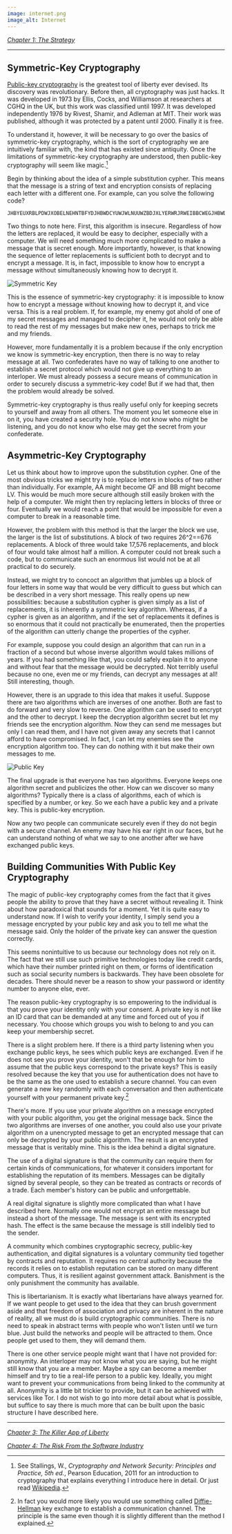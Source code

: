 ```yaml
---
image: internet.png
image_alt: Internet
---
```


[_Chapter 1: The Strategy_](/mempool/crypto-anarchy-and-libertarian-entrepreneurship-1/ "Crypto-Anarchy and Libertarian Entrepreneurship – Chapter 1: The Strategy")

* * *

## Symmetric-Key Cryptography

[Public-key cryptography](http://en.wikipedia.org/wiki/Public-key_cryptography) is the greatest tool of liberty ever devised. Its discovery was revolutionary. Before then, all cryptography was just hacks. It was developed in 1973 by Ellis, Cocks, and Williamson at researchers at CGHQ in the UK, but this work was classified until 1997. It was developed independently 1976 by Rivest, Shamir, and Adleman at MIT. Their work was published, although it was protected by a patent until 2000. Finally it is free.

To understand it, however, it will be necessary to go over the basics of symmetric-key cryptography, which is the sort of cryptography we are intuitively familiar with, the kind that has existed since antiquity. Once the limitations of symmetric-key cryptography are understood, then public-key cryptography will seem like magic.[^1]

Begin by thinking about the idea of a simple substitution cypher. This means that the message is a string of text and encryption consists of replacing each letter with a different one. For example, can you solve the following code?

```
JHBYEUXRBLPDWJXOBELNEHNTBFYDJHBWDCYUWJWLNUUWZBDJXLYERWRJRWEIBBCWEGJHBWDOYEBXWEJHBWDYSECYLIBJRUXRNEMBDRCYYEBD
```

Two things to note here. First, this algorithm is insecure. Regardless of how the letters are replaced, it would be easy to decipher, especially with a computer. We will need something much more complicated to make a message that is secret enough. More importantly, however, is that knowing the sequence of letter replacements is sufficient both to decrypt and to encrypt a message. It is, in fact, impossible to know how to encrypt a message without simultaneously knowing how to decrypt it.

<div class="my-4 text-center">
  <img class="img-fluid rounded d-block mx-auto" alt="Symmetric Key" src="/static/img/mempool/crypto-anarchy-and-libertarian-entrepreneurship-2/symmetric.jpg"/>
</div>

This is the essence of symmetric-key cryptography: it is impossible to know how to encrypt a message without knowing how to decrypt it, and vice versa. This is a real problem. If, for example, my enemy got ahold of one of my secret messages and managed to decipher it, he would not only be able to read the rest of my messages but make new ones, perhaps to trick me and my friends.

However, more fundamentally it is a problem because if the only encryption we know is symmetric-key encryption, then there is no way to relay message at all. Two confederates have no way of talking to one another to establish a secret protocol which would not give up everything to an interloper. We must already possess a secure means of communication in order to securely discuss a symmetric-key code! But if we had that, then the problem would already be solved.

Symmetric-key cryptography is thus really useful only for keeping secrets to yourself and away from all others. The moment you let someone else in on it, you have created a security hole. You do not know who might be listening, and you do not know who else may get the secret from your confederate.

## Asymmetric-Key Cryptography

Let us think about how to improve upon the substitution cypher. One of the most obvious tricks we might try is to replace letters in blocks of two rather than individually. For example, AA might become QF and BB might become LV. This would be much more secure although still easily broken with the help of a computer. We might then try replacing letters in blocks of three or four. Eventually we would reach a point that would be impossible for even a computer to break in a reasonable time.

However, the problem with this method is that the larger the block we use, the larger is the list of substitutions. A block of two requires 26^2==676 replacements. A block of three would take 17,576 replacements, and block of four would take almost half a million. A computer could not break such a code, but to communicate such an enormous list would not be at all practical to do securely.

Instead, we might try to concoct an algorithm that jumbles up a block of four letters in some way that would be very difficult to guess but which can be described in a very short message. This really opens up new possibilities: because a substitution cypher is given simply as a list of replacements, it is inherently a symmetric key algorithm. Whereas, if a cypher is given as an algorithm, and if the set of replacements it defines is so enormous that it could not practically be enumerated, then the properties of the algorithm can utterly change the properties of the cypher.

For example, suppose you could design an algorithm that can run in a fraction of a second but whose inverse algorithm would takes millions of years. If you had something like that, you could safely explain it to anyone and without fear that the message would be decrypted. Not terribly useful because no one, even me or my friends, can decrypt any messages at all! Still interesting, though.

However, there is an upgrade to this idea that makes it useful. Suppose there are two algorithms which are inverses of one another. Both are fast to do forward and very slow to reverse. One algorithm can be used to encrypt and the other to decrypt. I keep the decryption algorithm secret but let my friends see the encryption algorithm. Now they can send me messages but only I can read them, and I have not given away any secrets that I cannot afford to have compromised. In fact, I can let my enemies see the encryption algorithm too. They can do nothing with it but make their own messages to me.

<div class="my-4 text-center">
  <img class="img-fluid rounded d-block mx-auto" alt="Public Key" src="/static/img/mempool/crypto-anarchy-and-libertarian-entrepreneurship-2/public-key.jpg"/>
</div>

The final upgrade is that everyone has two algorithms. Everyone keeps one algorithm secret and publicizes the other. How can we discover so many algorithms? Typically there is a class of algorithms, each of which is specified by a number, or key. So we each have a public key and a private key. This is public-key encryption.

Now any two people can communicate securely even if they do not begin with a secure channel. An enemy may have his ear right in our faces, but he can understand nothing of what we say to one another after we have exchanged public keys.

## Building Communities With Public Key Cryptography

The magic of public-key cryptography comes from the fact that it gives people the ability to prove that they have a secret without revealing it. Think about how paradoxical that sounds for a moment. Yet it is quite easy to understand now. If I wish to verify your identity, I simply send you a message encrypted by your public key and ask you to tell me what the message said. Only the holder of the private key can answer the question correctly.

This seems nonintuitive to us because our technology does not rely on it. The fact that we still use such primitive technologies today like credit cards, which have their number printed right on them, or forms of identification such as social security numbers is backwards. They have been obsolete for decades. There should never be a reason to show your password or identity number to anyone else, ever.

The reason public-key cryptography is so empowering to the individual is that you prove your identity only with your consent. A private key is not like an ID card that can be demanded at any time and forced out of you if necessary. You choose which groups you wish to belong to and you can keep your membership secret.

There is a slight problem here. If there is a third party listening when you exchange public keys, he sees which public keys are exchanged. Even if he does not see you prove your identity, won't that be enough for him to assume that the public keys correspond to the private keys? This is easily resolved because the key that you use for authentication does not have to be the same as the one used to establish a secure channel. You can even generate a new key randomly with each conversation and then authenticate yourself with your permanent private key.[^2]

There's more. If you use your private algorithm on a message encrypted with your public algorithm, you get the original message back. Since the two algorithms are inverses of one another, you could also use your private algorithm on a unencrypted message to get an encrypted message that can only be decrypted by your public algorithm. The result is an encrypted message that is veritably mine. This is the idea behind a digital signature.

The use of a digital signature is that the community can require them for certain kinds of communications, for whatever it considers important for establishing the reputation of its members. Messages can be digitally signed by several people, so they can be treated as contracts or records of a trade. Each member's history can be public and unforgettable.

A real digital signature is slightly more complicated than what I have described here. Normally one would not encrypt an entire message but instead a short of the message. The message is sent with its encrypted hash. The effect is the same because the message is still indelibly tied to the sender.

A community which combines cryptographic secrecy, public-key authentication, and digital signatures is a voluntary community tied together by contracts and reputation. It requires no central authority because the records it relies on to establish reputation can be stored on many different computers. Thus, it is resilient against government attack. Banishment is the only punishment the community has available.

This is libertarianism. It is exactly what libertarians have always yearned for. If we want people to get used to the idea that they can brush government aside and that freedom of association and privacy are inherent in the nature of reality, all we must do is build cryptographic communities. There is no need to speak in abstract terms with people who won't listen until we turn blue. Just build the networks and people will be attracted to them. Once people get used to them, they will demand them.

There is one other service people might want that I have not provided for: anonymity. An interloper may not know what you are saying, but he might still know that you are a member. Maybe a spy can become a member himself and try to tie a real-life person to a public key. Ideally, you might want to prevent your communications from being linked to the community at all. Anonymity is a little bit trickier to provide, but it can be achieved with services like Tor. I do not wish to go into more detail about what is possible, but suffice to say there is much more that can be built upon the basic structure I have described here.

* * *

[_Chapter 3: The Killer App of Liberty_](/mempool/crypto-anarchy-and-libertarian-entrepreneurship-3/ "Crypto-Anarchy and Libertarian Entrepreneurship – Chapter 3: The Killer App of Liberty")

[_Chapter 4: The Risk From the Software Industry_](/mempool/crypto-anarchy-and-libertarian-entrepreneurship-4/ "Crypto-Anarchy and Libertarian Entrepreneurship – Chapter 4: The Risk From the Software Industry")

[^1]: See Stallings, W., _Cryptography and Network Security: Principles and Practice, 5th ed._, Pearson Education, 2011 for an introduction to cryptography that explains everything I introduce here in detail. Or just read [Wikipedia](http://en.wikipedia.org/wiki/Public-key_cryptography).

[^2]: In fact you would more likely you would use something called [Diffie-Hellman](http://www.youtube.com/watch?v=YEBfamv-_do) key exchange to establish a communication channel. The principle is the same even though it is slightly different than the method I explained.
